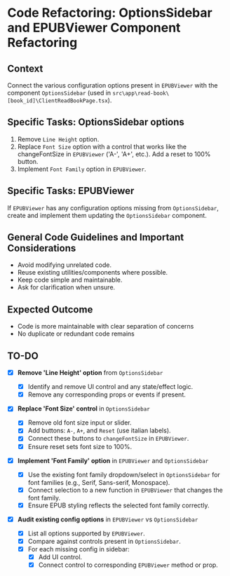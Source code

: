 # Code Refactoring: OptionsSidebar and EPUBViewer Component Refactoring

## Context

Connect the various configuration options present in `EPUBViewer` with the component `OptionsSidebar` (used in `src\app\read-book\[book_id]\ClientReadBookPage.tsx`).

## Specific Tasks: OptionsSidebar options

1. Remove `Line Height` option.
2. Replace `Font Size` option with a control that works like the changeFontSize in `EPUBViewer` ('A-', 'A+', etc.). Add a reset to 100% button.
3. Implement `Font Family` option in `EPUBViewer`.

## Specific Tasks: EPUBViewer

If `EPUBViewer` has any configuration options missing from `OptionsSidebar`, create and implement them updating the `OptionsSidebar` component.

## General Code Guidelines and Important Considerations

-   Avoid modifying unrelated code.
-   Reuse existing utilities/components where possible.
-   Keep code simple and maintainable.
-   Ask for clarification when unsure.

## Expected Outcome

-   Code is more maintainable with clear separation of concerns
-   No duplicate or redundant code remains

## TO-DO

-   [x] **Remove 'Line Height' option** from `OptionsSidebar`

    -   [x] Identify and remove UI control and any state/effect logic.
    -   [x] Remove any corresponding props or events if present.

-   [x] **Replace 'Font Size' control** in `OptionsSidebar`

    -   [x] Remove old font size input or slider.
    -   [x] Add buttons: `A-`, `A+`, and `Reset` (use italian labels).
    -   [x] Connect these buttons to `changeFontSize` in `EPUBViewer`.
    -   [x] Ensure reset sets font size to 100%.

-   [x] **Implement 'Font Family' option** in `EPUBViewer` and `OptionsSidebar`

    -   [x] Use the existing font family dropdown/select in `OptionsSidebar` for font families (e.g., Serif, Sans-serif, Monospace).
    -   [x] Connect selection to a new function in `EPUBViewer` that changes the font family.
    -   [x] Ensure EPUB styling reflects the selected font family correctly.

-   [x] **Audit existing config options** in `EPUBViewer` vs `OptionsSidebar`

    -   [x] List all options supported by `EPUBViewer`.
    -   [x] Compare against controls present in `OptionsSidebar`.
    -   [x] For each missing config in sidebar:
        -   [x] Add UI control.
        -   [x] Connect control to corresponding `EPUBViewer` method or prop.
